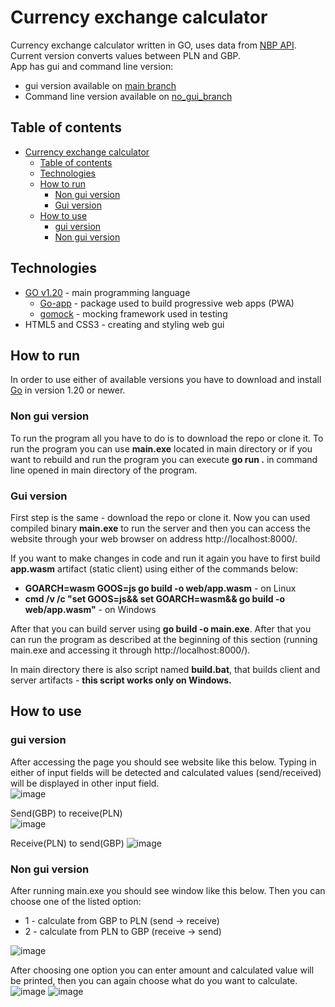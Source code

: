 # Currency exchange calculator  

Currency exchange calculator written in GO, uses data from [NBP API](http://api.nbp.pl/). Current version converts values between PLN and GBP.  
App has gui and command line version:
* gui version available on [main branch](https://github.com/SzymekN/currency-exchange-calculator)
* Command line version available on [no_gui_branch](https://github.com/SzymekN/currency-exchange-calculator/tree/no_gui_version)

## Table of contents
- [Currency exchange calculator](#currency-exchange-calculator)
  - [Table of contents](#table-of-contents)
  - [Technologies](#technologies)
  - [How to run](#how-to-run)
    - [Non gui version](#non-gui-version)
    - [Gui version](#gui-version)
  - [How to use](#how-to-use)
    - [gui version](#gui-version-1)
    - [Non gui version](#non-gui-version-1)


## Technologies  
* [GO v1.20](https://go.dev/) - main programming language
  * [Go-app](https://go-app.dev/) - package used to build progressive web apps (PWA)
  * [gomock](https://github.com/golang/mock) - mocking framework used in testing
* HTML5 and CSS3 - creating and styling web gui 
## How to run  
In order to use either of available versions you have to download and install [Go](https://go.dev/dl/) in version 1.20 or newer.

### Non gui version

To run the program all you have to do is to download the repo or clone it. To run the program you can use **main.exe** located in main directory or if you want to rebuild and run the program you can execute **go run .** in command line opened in main directory of the program.

### Gui version

First step is the same - download the repo or clone it. Now you can used compiled binary **main.exe** to run the server and then you can access the website through your web browser on address http://localhost:8000/.

If you want to make changes in code and run it again you have to first build **app.wasm** artifact (static client) using either of the commands below:
* **GOARCH=wasm GOOS=js go build -o web/app.wasm** - on Linux
* **cmd /v /c "set GOOS=js&& set GOARCH=wasm&& go build -o web/app.wasm"** - on Windows

After that you can build server using **go build -o main.exe**. After that you can run the program as described at the beginning of this section (running main.exe and accessing it through http://localhost:8000/).

In main directory there is also script named **build.bat**, that builds client and server artifacts - **this script works only on Windows.**

## How to use
### gui version 
After accessing the page you should see website like this below. Typing in either of input fields will be detected and calculated values (send/received) will be displayed in other input field.  
![image](https://user-images.githubusercontent.com/83112762/221240612-fa9da276-7d74-4a2b-944d-c7a67855987f.png)

Send(GBP) to receive(PLN)  
![image](https://user-images.githubusercontent.com/83112762/221242209-a03df23a-a4a4-4135-893d-466df2e46e08.png)

Receive(PLN) to send(GBP)
![image](https://user-images.githubusercontent.com/83112762/221241777-67b5c424-13ec-48e9-bbe9-4a3087b95cbc.png)

### Non gui version
After running main.exe you should see window like this below. Then you can choose one of the listed option:
* 1 - calculate from GBP to PLN (send -> receive)
* 2 - calculate from PLN to GBP (receive -> send)

![image](https://user-images.githubusercontent.com/83112762/221244365-7b18147f-8384-49f4-b48b-5894329f72c9.png)

After choosing one option you can enter amount and calculated value will be printed, then you can again choose what do you want to calculate.  
![image](https://user-images.githubusercontent.com/83112762/221244646-ac09833a-54cb-49f9-911b-d1edda7ff8ee.png)
![image](https://user-images.githubusercontent.com/83112762/221244750-adb5a840-c165-4712-9f8e-7707e0cc3a62.png)

